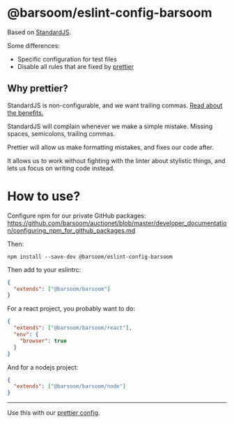# @barsoom/eslint-config-barsoom

Based on [StandardJS](https://standardjs.com/).

Some differences:

* Specific configuration for test files
* Disable all rules that are fixed by [prettier](https://prettier.io)

## Why prettier?

StandardJS is non-configurable, and we want trailing commas.
[Read about the benefits.](https://medium.com/@nikgraf/why-you-should-enforce-dangling-commas-for-multiline-statements-d034c98e36f8#82f7)

StandardJS will complain whenever we make a simple mistake. Missing spaces, semicolons, trailing commas.

Prettier will allow us make formatting mistakes, and fixes our code after.

It allows us to work without fighting with the linter about stylistic things, and lets us focus on writing code instead.

# How to use?

Configure npm for our private GitHub packages: <https://github.com/barsoom/auctionet/blob/master/developer_documentation/configuring_npm_for_github_packages.md>

Then:

    npm install --save-dev @barsoom/eslint-config-barsoom

Then add to your eslintrc:

```json
{
  "extends": ["@barsoom/barsoom"]
}
```

For a react project, you probably want to do:

```json
{
  "extends": ["@barsoom/barsoom/react"],
  "env": {
    "browser": true
  }
}
```

And for a nodejs project:

```json
{
  "extends": ["@barsoom/barsoom/node"]
}
```

---

Use this with our [prettier config](https://github.com/barsoom/prettier-config).
